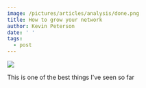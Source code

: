```yaml
---
image: /pictures/articles/analysis/done.png
title: How to grow your network
author: Kevin Peterson
date: ' '
tags:
  - post
---
```

![](/pictures/articles/analysis/eth3.png)

This is one of the best things I've seen so far
